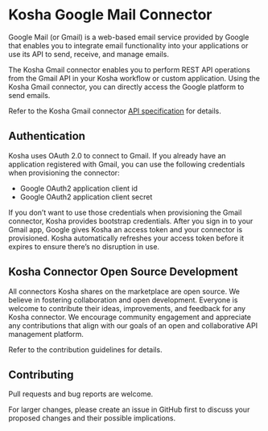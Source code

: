 # Kosha Google Mail Connector

Google Mail (or Gmail) is a web-based email service provided by Google that enables you to integrate email functionality into your applications or use its API to send, receive, and manage emails.

The Kosha Gmail connector enables you to perform REST API operations from the Gmail API in your Kosha workflow or custom application. Using the Kosha Gmail connector, you can directly access the Google platform to send emails.

Refer to the Kosha Gmail connector [API specification](openapi.json) for details.

## Authentication

Kosha uses OAuth 2.0 to connect to Gmail. If you already have an application registered with Gmail, you can use the following credentials when provisioning the connector:

* Google OAuth2 application client id
* Google OAuth2 application client secret

If you don’t want to use those credentials when provisioning the Gmail connector, Kosha provides bootstrap credentials. After you sign in to your Gmail app, Google gives Kosha an access token and your connector is provisioned. Kosha automatically refreshes your access token before it expires to ensure there’s no disruption in use.

## Kosha Connector Open Source Development

All connectors Kosha shares on the marketplace are open source. We believe in fostering collaboration and open development. Everyone is welcome to contribute their ideas, improvements, and feedback for any Kosha connector. We encourage community engagement and appreciate any contributions that align with our goals of an open and collaborative API management platform.

Refer to the contribution guidelines for details.

## Contributing

Pull requests and bug reports are welcome.

For larger changes, please create an issue in GitHub first to discuss your proposed changes and their possible implications.
